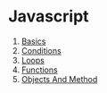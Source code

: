 # Javascript

1) [Basics](/Basics/readme.md)
2) [Conditions](/Conditions/readme.md)
3) [Loops](/Loops/readme.md)
4) [Functions](/Functions/readme.md)
5) [Objects And Method](/Objects/readme.md)
